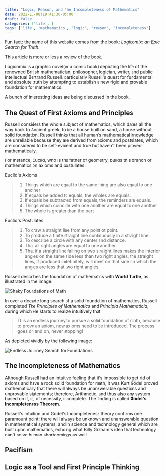 ```yaml
---
title: "Logic, Reason, and the Incompleteness of Mathematics"
date: 2022-11-08T19:41:30-05:00
draft: false
categories: ['life', ]
tags: ['life', 'mathematics', 'logic', 'reason', 'incompleteness']
---
```


Fun fact: the name of this website comes from the book: *Logicomix: an Epic Search for Truth*. 

This article is more or less a review of the book.

Logicomix is a graphic novel(or a comic book) depicting the life of the renowned British mathematician, philosopher, logician,
writer, and public intellectual Bertrand Russell, particularly Russell's quest for fundamental and absolute truth
by attempting to establish a new rigid and provable foundation for mathematics. 

A bunch of interesting ideas are being discussed in the book.


## The Quest of First Axioms and Principles

Russell considers the whole subject of mathematics, which dates all the way back to Ancient greek,
to be a house built on sand, a house without solid foundation. Russell thinks that all human's mathematical
knowledge are unreliable because they are derived from axioms and postulates, which are considered
to be self-evident and true but haven't been proved mathematically. 

For instance, Euclid, who is the father of geometry, builds this branch of mathematics on axioms and postulates.

Euclid's Axioms
> 1. Things which are equal to the same thing are also equal to one another
> 2. If equals be added to equals, the wholes are equals.
> 3. If equals be subtracted from equals, the reminders are equals.
> 4. Things which coincide with one another are equal to one another
> 5. The whole is greater than the part

Euclid's Postulates
> 1. To draw a straight line from any point ot point.
> 2. To produce a finite straight line continuously in a straight line.
> 3. To describe a circle with any center and distance.
> 4. That all right angles are equal to one another. 
> 5. That if a straight line falling on two straight lines makes the interior angles on the same 
> side less than two right angles, the straight lines, if produced indefinitely, will meet on that side
> on which the angles are less that two right angles.

Russell describes the foundation of mathematics with **World Turtle**, as illustrated in the image:

![Shaky Foundations of Math](/life/logic_reason_and_incompleteness_of_mathematics/Russell_1.jpeg "Shaky Foundations of Math, Copyright Logicomix!")

In over a decade long search of a solid foundation of mathematics,  Russell completed *The Principles of Mathematics*
and *Principia Mathematicia*, during which He starts to realize intuitively that 
>Tt is an endless journey to pursue a solid foundation of math, because to prove an axiom, new axioms need to be introduced. 
>The process goes on and on, never stopping!

As depicted vividly by the following image:

![Endless Journey Search for Foundations](/life/logic_reason_and_incompleteness_of_mathematics/Russell_2.png "Endless Journey Search for Foundations, Copyright Logicomix!")


## The Incompleteness of Mathematics
Although Russell had an intuitive feeling that it's impossible to get rid of axioms and have a rock solid foundation for math, 
it was Kurt Gödel proved mathematically that there will always be unanswerable questions and unprovable statements; therefore,
Arithmetic, and thus also any system based on it, is, of necessity, incomplete. The finding is called **Gödel's 
Incompleteness Theorem**.

Russell's intuition and Godel's Incompleteness theory confirms one paramount point:  there will always be unknown 
and unanswerable question in mathematical systems, and in science and technology general which are built upon mathematics, 
echoing what Billy Graham's idea that technology can't solve human shortcomings as well.

## Pacifism

## Logic as a Tool and First Principle Thinking